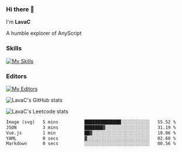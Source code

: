 ### Hi there 👋
I'm **LavaC**

A humble explorer of AnyScript

### Skills
[![My Skills](https://skillicons.dev/icons?i=js,ts,vue,nodejs,nuxtjs,astro,solidjs,tailwind)](https://skillicons.dev)

### Editors
[![My Editors](https://skillicons.dev/icons?i=neovim,vscode)](https://skillicons.dev)

![LavaC's GitHub stats](https://github-readme-stats.vercel.app/api?username=LavaCxx&show_icons=true&theme=synthwave)

![LavaC's Leetcode stats](https://leetcard.jacoblin.cool/LavaC?theme=nord&font=Amiko&ext=activity&site=cn)

<!--START_SECTION:waka-->

```txt
Image (svg)   5 mins          ██████████████░░░░░░░░░░░   55.52 %
JSON          3 mins          ███████▓░░░░░░░░░░░░░░░░░   31.19 %
Vue.js        1 min           ██▓░░░░░░░░░░░░░░░░░░░░░░   10.06 %
YAML          0 secs          ▓░░░░░░░░░░░░░░░░░░░░░░░░   02.60 %
Markdown      0 secs          ░░░░░░░░░░░░░░░░░░░░░░░░░   00.56 %
```

<!--END_SECTION:waka-->
